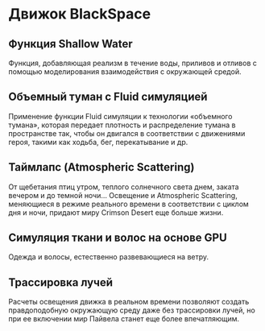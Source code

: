 # Движок BlackSpace 
 
## Функция Shallow Water  
Функция, добавляющая реализм в течение воды, приливов и отливов с помощью моделирования взаимодействия с окружающей средой. 
 
## Объемный туман с Fluid симуляцией 
Применение функции Fluid симуляции к технологии «объемного тумана», которая передает плотность и распределение тумана в пространстве так, чтобы он двигался в соответствии с движениями героя, такими как ходьба, бег, перекатывание и др.  
 
## Таймлапс (Atmospheric Scattering)  
От щебетания птиц утром, теплого солнечного света днем, заката вечером и до темной ночи... 
Освещение и Atmospheric Scattering, меняющиеся в режиме реального времени в соответствии с циклом дня и ночи, придают миру Crimson Desert еще больше жизни.  
 
## Симуляция ткани и волос на основе GPU 
Одежда и волосы, естественно развевающиеся на ветру. 
 
## Трассировка лучей 
Расчеты освещения движка в реальном времени позволяют создать правдоподобную окружающую среду даже без трассировки лучей, но при ее включении мир Пайвела станет еще более впечатляющим. 
